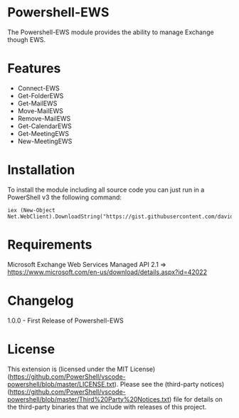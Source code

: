 # Powershell-EWS
The Powershell-EWS module provides the ability to manage Exchange though EWS.


# Features
- Connect-EWS
- Get-FolderEWS
- Get-MailEWS
- Move-MailEWS
- Remove-MailEWS
- Get-CalendarEWS
- Get-MeetingEWS
- New-MeetingEWS

# Installation
To install the module including all source code you can just run in a PowerShell v3 the following command:


    iex (New-Object Net.WebClient).DownloadString("https://gist.githubusercontent.com/davidphayanouvong/a644de4478c0d25fd1b1e576c8839d50/raw/991478c7cb180de7f63331f27ed5a2e5b6e1873a/InstallModuleEWS")

# Requirements
Microsoft Exchange Web Services Managed API 2.1 => https://www.microsoft.com/en-us/download/details.aspx?id=42022


# Changelog
1.0.0 - First Release of Powershell-EWS


# License
This extension is (licensed under the MIT License)(https://github.com/PowerShell/vscode-powershell/blob/master/LICENSE.txt). Please see the (third-party notices)(https://github.com/PowerShell/vscode-powershell/blob/master/Third%20Party%20Notices.txt) file for details on the third-party binaries that we include with releases of this project.

